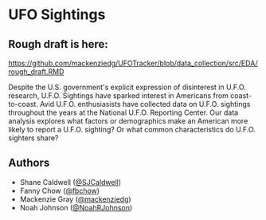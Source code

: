 # UFO Sightings

## Rough draft is here:
https://github.com/mackenziedg/UFOTracker/blob/data_collection/src/EDA/rough_draft.RMD

Despite the U.S. government's explicit expression of disinterest in U.F.O. research, U.F.O. Sightings have sparked interest in Americans from coast-to-coast. Avid U.F.O. enthusiasists have collected data on U.F.O. sightings throughout the years at the National U.F.O. Reporting Center. Our data analysis explores what factors or demographics make an American more likely to report a U.F.O. sighting? Or what common characteristics do U.F.O. sighters share?
## Authors

* Shane Caldwell ([@SJCaldwell](https://github.com/SJCaldwell))
* Fanny Chow ([@fbchow](https://github.com/fbchow))
* Mackenzie Gray ([@mackenziedg](https://github.com/mackenziedg))
* Noah Johnson ([@NoahRJohnson](https://github.com/NoahRJohnson))
